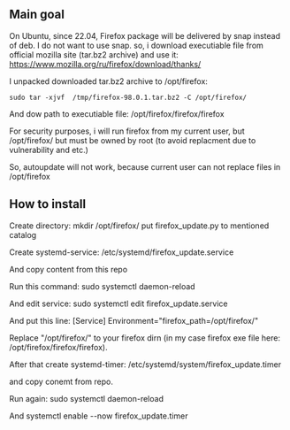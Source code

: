## Main goal
On Ubuntu, since 22.04, Firefox package will be delivered by snap instead of deb. I do not want to use snap. so, i download executiable file from official mozilla site (tar.bz2 archive) and use it:
https://www.mozilla.org/ru/firefox/download/thanks/

I unpacked downloaded tar.bz2 archive to /opt/firefox:
```
sudo tar -xjvf  /tmp/firefox-98.0.1.tar.bz2 -C /opt/firefox/
```

And dow path to executiable file:
/opt/firefox/firefox/firefox

For security purposes, i will run firefox from my current user, but /opt/firefox/ but must be owned by root (to avoid replacment due to vulnerability and etc.)

So, autoupdate will not work, because current user can not replace files in /opt/firefox

## How to install
Create directory:
mkdir /opt/firefox/
put firefox_update.py to mentioned catalog

Create systemd-service:
/etc/systemd/firefox_update.service

And copy content from this repo

Run this command:
sudo systemctl daemon-reload

And edit service:
sudo systemctl edit firefox_update.service

And put this line:
[Service]
Environment="firefox_path=/opt/firefox/"

Replace "/opt/firefox/" to your firefox dirn (in my case firefox exe file here: /opt/firefox/firefox/firefox).

After that create systemd-timer:
/etc/systemd/system/firefox_update.timer

and copy conemt from repo.

Run again:
sudo systemctl daemon-reload

And
systemctl enable --now firefox_update.timer
